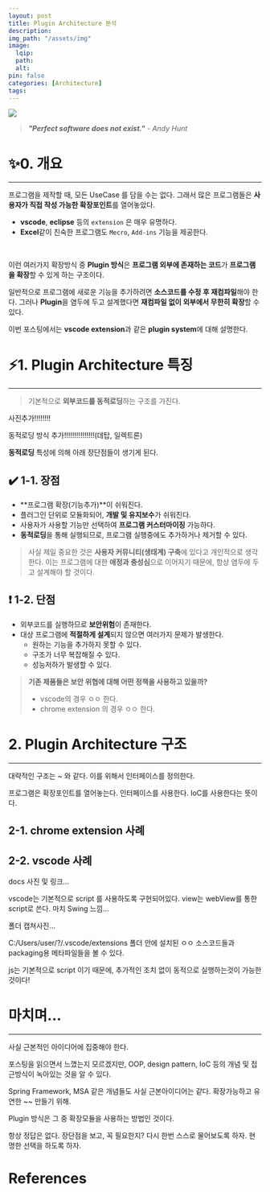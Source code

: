 ```yaml
---
layout: post
title: Plugin Architecture 분석
description:
img_path: "/assets/img"
image:
  lqip:
  path:
  alt:
pin: false
categories: [Architecture]
tags:
---
```


![](https://velog.velcdn.com/images/botrunner/post/9a095600-9bfb-403b-899a-b2400052b0fa/image.jpg)

> _**"Perfect software does not exist."** - Andy Hunt_

# ✨0. 개요

---

프로그램을 제작할 때, 모든 UseCase 를 담을 수는 없다.
그래서 많은 프로그램들은 **사용자가 직접 작성 가능한 확장포인트**를 열어놓았다.

- **vscode**, **eclipse** 등의 `extension` 은 매우 유명하다.
- **Excel**같이 친숙한 프로그램도 `Mecro`, `Add-ins` 기능을 제공한다.

<br>

이런 여러가지 확장방식 중 **Plugin 방식**은 **프로그램 외부에 존재하는 코드**가 **프로그램을 확장**할 수 있게 하는 구조이다.

일반적으로 프로그램에 새로운 기능을 추가하려면 **소스코드를 수정 후 재컴파일**해야 한다.
그러나 **Plugin**을 염두에 두고 설계했다면 **재컴파일 없이 외부에서 무한히 확장**할 수 있다.

이번 포스팅에서는 **vscode extension**과 같은 **plugin system**에 대해 설명한다.

# ⚡1. Plugin Architecture 특징

---

> 기본적으로 **외부코드를 동적로딩**하는 구조를 가진다.

사진추가!!!!!!!!

동적로딩 방식 추가!!!!!!!!!!!!!!!(데탑, 일렉트론)

**동적로딩** 특성에 의해 아래 장단점들이 생기게 된다.

## ✔️ 1-1. 장점

- **프로그램 확장(기능추가)**이 쉬워진다.
- 플러그인 단위로 모듈화되어, **개발 및 유지보수**가 쉬워진다.
- 사용자가 사용할 기능만 선택하여 **프로그램 커스터마이징** 가능하다.
- **동적로딩**을 통해 실행되므로, 프로그램 실행중에도 추가하거나 제거할 수 있다.

> 사실 제일 중요한 것은 **사용자 커뮤니티(생태계) 구축**에 있다고 개인적으로 생각한다.
> 이는 프로그램에 대한 **애정과 충성심**으로 이어지기 때문에, 항상 염두에 두고 설계해야 할 것이다.

## ❗ 1-2. 단점

- 외부코드를 실행하므로 **보안위험**이 존재한다.
- 대상 프로그램에 **적절하게 설계**되지 않으면 여러가지 문제가 발생한다.
  - 원하는 기능을 추가하지 못할 수 있다.
  - 구조가 너무 복잡해질 수 있다.
  - 성능저하가 발생할 수 있다.

> **기존 제품들은 보안 위협에 대해 어떤 정책을 사용하고 있을까?**
>
> - vscode의 경우 ㅇㅇ 한다.
> - chrome extension 의 경우 ㅇㅇ 한다.

# 2. Plugin Architecture 구조

---

대략적인 구조는 ~ 와 같다.
이를 위해서 인터페이스를 정의한다.

프로그램은 확장포인트를 열어놓는다.
인터페이스를 사용한다.
IoC를 사용한다는 뜻이다.

## 2-1. chrome extension 사례

## 2-2. vscode 사례

docs 사진 및 링크...

vscode는 기본적으로 script 를 사용하도록 구현되어있다. view는 webView를 통한 script로 쓴다. 마치 Swing 느낌...

폴더 캡쳐사진...

C:/Users/user/?/.vscode/extensions 폴더 안에 설치된 ㅇㅇ 소스코드들과 packaging용 메타파일들을 볼 수 있다.

js는 기본적으로 script 이기 때문에, 추가적인 조치 없이 동적으로 실행하는것이 가능한 것이다!

# 마치며...

---

사실 근본적인 아이디어에 집중해야 한다.

포스팅을 읽으면서 느꼈는지 모르겠지만, OOP, design pattern, IoC 등의 개념 및 접근방식이 녹아있는 것을 알 수 있다.

Spring Framework, MSA 같은 개념들도 사실 근본아이디어는 같다.
확장가능하고 유연한 ~~ 만들기 위해.

Plugin 방식은 그 중 확장모듈을 사용하는 방법인 것이다.

항상 정답은 없다. 장단점을 보고, 꼭 필요한지? 다시 한번 스스로 물어보도록 하자. 현명한 선택을 하도록 하자.

# References
